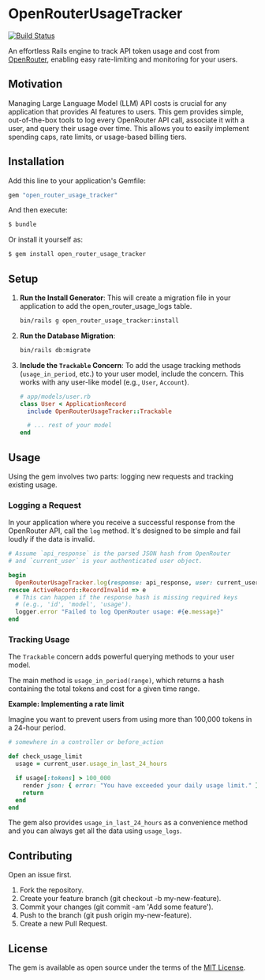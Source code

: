 # OpenRouterUsageTracker
[![Build Status](https://github.com/mclpio/open_router_usage_tracker/actions/workflows/ci.yml/badge.svg)](https://github.com/mclpio/open_router_usage_tracker/actions)

An effortless Rails engine to track API token usage and cost from [OpenRouter](https://openrouter.ai/), enabling easy rate-limiting and monitoring for your users.

## Motivation
Managing Large Language Model (LLM) API costs is crucial for any application that provides AI features to users. This gem provides simple, out-of-the-box tools to log every OpenRouter API call, associate it with a user, and query their usage over time. This allows you to easily implement spending caps, rate limits, or usage-based billing tiers.

## Installation
Add this line to your application's Gemfile:

```ruby
gem "open_router_usage_tracker"
```

And then execute:
```bash
$ bundle
```

Or install it yourself as:
```bash
$ gem install open_router_usage_tracker
```

## Setup

1. **Run the Install Generator**: This will create a migration file in your application to add the open_router_usage_logs table.
    ```bash
    bin/rails g open_router_usage_tracker:install
    ```

1. **Run the Database Migration**:
    ```bash
    bin/rails db:migrate
    ```

1. **Include the `Trackable` Concern**: To add the usage tracking methods (`usage_in_period`, etc.) to your user model, include the concern. This works with any user-like model (e.g., `User`, `Account`).
    ```ruby
    # app/models/user.rb
    class User < ApplicationRecord
      include OpenRouterUsageTracker::Trackable

      # ... rest of your model
    end
    ```

## Usage
Using the gem involves two parts: logging new requests and tracking existing usage.

### Logging a Request
In your application where you receive a successful response from the OpenRouter API, call the `log` method. It's designed to be simple and fail loudly if the data is invalid.

```ruby
# Assume `api_response` is the parsed JSON hash from OpenRouter
# and `current_user` is your authenticated user object.

begin
  OpenRouterUsageTracker.log(response: api_response, user: current_user)
rescue ActiveRecord::RecordInvalid => e
  # This can happen if the response hash is missing required keys
  # (e.g., 'id', 'model', 'usage').
  logger.error "Failed to log OpenRouter usage: #{e.message}"
end
```

### Tracking Usage
The `Trackable` concern adds powerful querying methods to your user model.

The main method is `usage_in_period(range)`, which returns a hash containing the total tokens and cost for a given time range.

**Example: Implementing a rate limit**

Imagine you want to prevent users from using more than 100,000 tokens in a 24-hour period.

```ruby
# somewhere in a controller or before_action

def check_usage_limit
  usage = current_user.usage_in_last_24_hours

  if usage[:tokens] > 100_000
    render json: { error: "You have exceeded your daily usage limit." }, status: :too_many_requests
    return
  end
end
```

The gem also provides `usage_in_last_24_hours` as a convenience method and you can always get all the data using `usage_logs`.

## Contributing
Open an issue first.

1. Fork the repository.
1. Create your feature branch (git checkout -b my-new-feature).
1. Commit your changes (git commit -am 'Add some feature').
1. Push to the branch (git push origin my-new-feature).
1. Create a new Pull Request.

## License
The gem is available as open source under the terms of the [MIT License](https://opensource.org/licenses/MIT).
